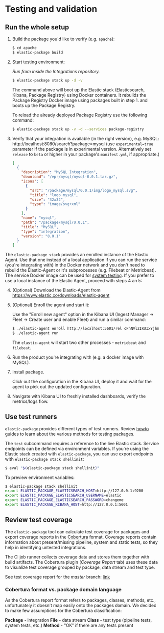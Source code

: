 # Testing and validation

## Run the whole setup

1. Build the package you'd like to verify (e.g. `apache`):
   ```bash
   $ cd apache
   $ elastic-package build
   ```

2. Start testing environment:

   _Run from inside the Integrations repository._

   ```bash
   $ elastic-package stack up -d -v
   ```

   The command above will boot up the Elastic stack (Elasticsearch, Kibana, Package Registry) using Docker containers.
   It rebuilds the Package Registry Docker image using packages built in step 1. and boots up the Package Registry.

   To reload the already deployed Package Registry use the following command:

   ```bash
   $ elastic-package stack up -v -d --services package-registry
   ```

3. Verify that your integration is available (in the right version), e.g. MySQL: http://localhost:8080/search?package=mysql (use
   `experimental=true` parameter if the package is in experimental version. Alternatively set `release` to `beta` or higher in your
   package's `manifest.yml`, if appropriate.)

    ```json
    [
      {
        "description": "MySQL Integration",
        "download": "/epr/mysql/mysql-0.0.1.tar.gz",
        "icons": [
          {
            "src": "/package/mysql/0.0.1/img/logo_mysql.svg",
            "title": "logo mysql",
            "size": "32x32",
            "type": "image/svg+xml"
          }
        ],
        "name": "mysql",
        "path": "/package/mysql/0.0.1",
        "title": "MySQL",
        "type": "integration",
        "version": "0.0.1"
      }
    ]
    ```

The `elastic-package stack` provides an enrolled instance of the Elastic Agent. Use that one instead of a local application
if you can run the service (you're integrating with) in the Docker network and you don't need to rebuild the Elastic-Agent
or it's subprocesses (e.g. Filebeat or Metricbeat). The service Docker image can be used for [system
testing](https://github.com/elastic/elastic-package/blob/master/docs/howto/system_testing.md). If you prefer to use a local
instance of the Elastic Agent, proceed with steps 4 an 5:

4. (Optional) Download the Elastic-Agent from https://www.elastic.co/downloads/elastic-agent

5. (Optional) Enroll the agent and start it:

   Use the "Enroll new agent" option in the Kibana UI (Ingest Manager -> Fleet -> Create user and enable Fleet) and run a similar command:

   ```bash
   $ ./elastic-agent enroll http://localhost:5601/rel cFhNVlZIRUIxYjhmbFhqNTBoS2o6OUhMWkF4SFJRZmFNZTh3QmtvR1cxZw==
   $ ./elastic-agent run
   ```

   The `elastic-agent` will start two other processes - `metricbeat` and `filebeat`.

6. Run the product you're integrating with (e.g. a docker image with MySQL).

7. Install package.

    Click out the configuration in the Kibana UI, deploy it and wait for the agent to pick out the updated configuration.

8. Navigate with Kibana UI to freshly installed dashboards, verify the metrics/logs flow.

## Use test runners

`elastic-package` provides different types of test runners. Review [howto](https://github.com/elastic/elastic-package/tree/master/docs/howto) guides
to learn about the various methods for testing packages.

The `test` subcommand requires a reference to the live Elastic stack. Service endpoints can be defined via environment variables.
If you're using the Elastic stack created with `elastic-package`, you can use export endpoints with `elastic-package stack shellinit`:

```bash
$ eval "$(elastic-package stack shellinit)"
```

To preview environment variables:

```bash
$ elastic-package stack shellinit
export ELASTIC_PACKAGE_ELASTICSEARCH_HOST=http://127.0.0.1:9200
export ELASTIC_PACKAGE_ELASTICSEARCH_USERNAME=elastic
export ELASTIC_PACKAGE_ELASTICSEARCH_PASSWORD=changeme
export ELASTIC_PACKAGE_KIBANA_HOST=http://127.0.0.1:5601
```

## Review test coverage

The `elastic-package` tool can calculate test coverage for packages and export coverage reports in the [Cobertura](https://cobertura.github.io/cobertura/) format.
Coverage reports contain information about present/missing pipeline, system and static tests, so they help in identifying untested
integrations.

The CI job runner collects coverage data and stores them together with build artifacts. The Cobertura plugin (*Coverage Report* tab) uses these data
to visualize test coverage grouped by package, data stream and test type.

See test coverage report for the *master* branch: [link](https://beats-ci.elastic.co/job/Ingest-manager/job/integrations/job/master/cobertura/)

### Cobertura format vs. package domain language

As the Cobertura report format refers to packages, classes, methods, etc., unfortunately it doesn't map easily onto the packages domain.
We decided to make few assumptions for the Cobertura classification:

**Package** - integration
**File** - data stream
**Class** - test type (pipeline tests, system tests, etc.)
**Method** - "OK" if there are any tests present